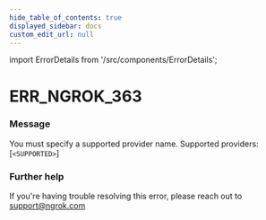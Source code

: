 ```yaml
---
hide_table_of_contents: true
displayed_sidebar: docs
custom_edit_url: null
---
```


import ErrorDetails from '/src/components/ErrorDetails';

# ERR_NGROK_363

### Message
You must specify a supported provider name. Supported providers: [`<SUPPORTED>`]

### Further help
If you're having trouble resolving this error, please reach out to [support@ngrok.com](mailto:support@ngrok.com?subject=Help%20with%20ERR_NGROK_363)

<ErrorDetails error='err_ngrok_363' />
